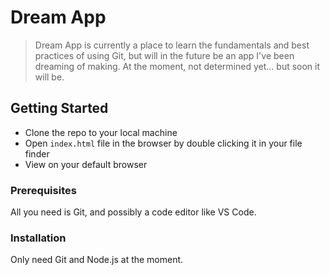 # Dream App

[//]: # (A short description about the project and/or client.)
> Dream App is currently a place to learn the fundamentals and best practices of using Git, but will in the future be an app I've been dreaming of making. At the moment, not determined yet... but soon it will be.

## Getting Started

[//]: # (These instructions will get you a copy of the project up and running on your local machine for development and testing purposes. See deployment for notes on how to deploy the project on a live system.)
* Clone the repo to your local machine
* Open `index.html` file in the browser by double clicking it in your file finder
* View on your default browser

### Prerequisites

[//]: # (The things you need before installing the software.)

[//]: # (* You need this)
[//]: # (* And you need this)
[//]: # (* Oh, and don't forget this)
All you need is Git, and possibly a code editor like VS Code.

### Installation

[//]: # (A step by step guide that will tell you how to get the development environment up and running.)

[//]: # (```)
[//]: # ($ First step)
[//]: # ($ Another step)
[//]: # ($ Final step)
[//]: # (```)
Only need Git and Node.js at the moment.

<!-- ## Usage

A few examples of useful commands and/or tasks.

```
$ First example
$ Second example
$ And keep this in mind
```
### Branches

* Master:
* Feature:
* Bugfix:
* etc... -->
